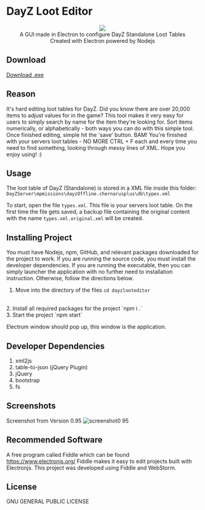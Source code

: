 # DayZ Loot Editor
<p align="center">
  <img src="https://user-images.githubusercontent.com/34726562/158786714-dddaf7a1-9b25-465e-ac3e-02c280ff064b.png" />

 <br>
  A GUI made in Electron to configure DayZ Standalone Loot Tables
  <br>
 Created with Electron powered by Nodejs

 ## Download
<a href="https://github.com/PackJC/DayZLootEditor/releases/download/v1.0.0/dayz-loot-editor-Setup-1.0.0.exe" download>Download .exe</a>
  
## Reason
It's hard editing loot tables for DayZ. Did you know there are over 20,000 items to adjust values for in the game?
This tool makes it very easy for users to simply search by name for the item they're looking for. Sort items numerically, or alphabetically - both ways you can do with this simple tool.
Once finished editing, simple hit the 'save' button. BAM! You're finished with your servers loot tables - NO MORE CTRL + F each and every time you need to find something, looking through messy lines of XML. 
Hope you enjoy using! :) 



## Usage
The loot table of DayZ (Standalone) is stored in a XML file inside 
this folder: 
<br>`DayZServer\mpmissions\dayzOffline.chernarusplus\db\types.xml`

To start, open the file `types.xml`. This file is your servers loot table. On the first time the file gets saved, a backup file containing the original content with the name `types.xml.original.xml` will be created.

## Installing Project

You must have Nodejs, npm, GitHub, and relevant packages downloaded for the project to work. If you are running the
source code, you must install the developer dependencies. If you are running the executable, then you can simply launcher the application with no further need to installation instruction. Otherwise, follow the directions below.
<br>
1. Move into the directory of the files
`cd dayzlooteditor`
<br>
2. Install all required packages for the project
`npm i .`
<br>
3. Start the project
`npm start`

Electrum window should pop up, this window is the application.

## Developer Dependencies
1) xml2js
2) table-to-json (jQuery Plugin)
3) jQuery
4) bootstrap
5) fs


## Screenshots
Screenshot from Version 0.95
![screenshot0 95](https://user-images.githubusercontent.com/34726562/152403124-0056b038-8bb0-4dce-a85b-fe40b1506abf.PNG)



## Recommended Software

 A free program called Fiddle which can be found https://www.electronjs.org/
Fiddle makes it easy to edit projects built with Electronjs. This project was developed using Fiddle and WebStorm. 

## License
  GNU GENERAL PUBLIC LICENSE

